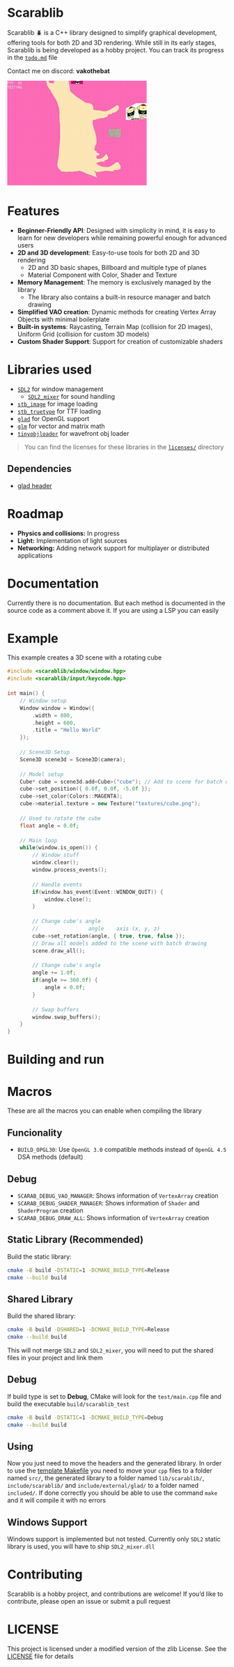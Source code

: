 # Scarablib
Scarablib 🪲 is a C++ library designed to simplify graphical development, offering tools for both 2D and 3D rendering. While still in its early stages, Scarablib is being developed as a hobby project. You can track its progress in the [`todo.md`](docs/todo.md) file

Contact me on discord: **vakothebat**

![showcase](medias/showcase.gif)

# Features
- **Beginner-Friendly API**: Designed with simplicity in mind, it is easy to learn for new developers while remaining powerful enough for advanced users
- **2D and 3D development**: Easy-to-use tools for both 2D and 3D rendering
	+ 2D and 3D basic shapes, Billboard and multiple type of planes
	+ Material Component with Color, Shader and Texture
- **Memory Management**: The memory is exclusively managed by the library
	+ The library also contains a built-in resource manager and batch drawing
- **Simplified VAO creation**: Dynamic methods for creating Vertex Array Objects with minimal boilerplate
- **Built-in systems**: Raycasting, Terrain Map (collision for 2D images), Uniform Grid (collision for custom 3D models)
- **Custom Shader Support**: Support for creation of customizable shaders

# Libraries used
- [`SDL2`](https://www.libsdl.org/) for window management
	+ [`SDL2_mixer`](https://www.libsdl.org/projects/mixer/) for sound handling
- [`stb_image`](https://github.com/nothings/stb) for image loading
- [`stb_truetype`](https://github.com/nothings/stb) for TTF loading
- [`glad`](https://github.com/Dav1dde/glad) for OpenGL support
- [`glm`](https://github.com/g-truc/glm) for vector and matrix math
- [`tinyobjloader`](https://github.com/tinyobjloader/tinyobjloader) for wavefront obj loader

>You can find the licenses for these libraries in the [`licenses/`](licenses/) directory

## Dependencies
- [glad header](include/external/glad/gl.h)

# Roadmap
- **Physics and collisions:** In progress
- **Light:** Implementation of light sources
- **Networking:** Adding network support for multiplayer or distributed applications

# Documentation
Currently there is no documentation. But each method is documented in the source code as a comment above it. If you are using a LSP you can easily 

# Example
This example creates a 3D scene with a rotating cube
```cpp
#include <scarablib/window/window.hpp>
#include <scarablib/input/keycode.hpp>

int main() {
	// Window setup
	Window window = Window({
		.width = 800,
		.height = 600,
		.title = "Hello World"
	});

	// Scene3D Setup
	Scene3D scene3d = Scene3D(camera);

	// Model setup
	Cube* cube = scene3d.add<Cube>("cube"); // Add to scene for batch drawing
	cube->set_position({ 0.0f, 0.0f, -5.0f });
	cube->set_color(Colors::MAGENTA);
	cube->material.texture = new Texture("textures/cube.png");

	// Used to rotate the cube
	float angle = 0.0f;

	// Main loop
	while(window.is_open()) {
		// Window stuff
		window.clear();
		window.process_events();

		// Handle events
		if(window.has_event(Event::WINDOW_QUIT)) {
			window.close();
		}

		// Change cube's angle
		//                angle    axis (x, y, z)
		cube->set_rotation(angle, { true, true, false });
		// Draw all models added to the scene with batch drawing
		scene.draw_all();

		// Change cube's angle
		angle += 1.0f;
		if(angle >= 360.0f) {
			angle = 0.0f;
		}

		// Swap buffers
		window.swap_buffers();
	}
}
```


# Building and run
# Macros
These are all the macros you can enable when compiling the library

## Funcionality
- `BUILD_OPGL30`: Use `OpenGL 3.0` compatible methods instead of `OpenGL 4.5` DSA methods (default)

## Debug
- `SCARAB_DEBUG_VAO_MANAGER`: Shows information of `VertexArray` creation
- `SCARAB_DEBUG_SHADER_MANAGER`: Shows information of `Shader` and `ShaderProgram` creation 
- `SCARAB_DEBUG_DRAW_ALL`: Shows information of `VertexArray` creation

## Static Library (Recommended)
Build the static library:
```sh
cmake -B build -DSTATIC=1 -DCMAKE_BUILD_TYPE=Release
cmake --build build
```

## Shared Library
Build the shared library:
```sh
cmake -B build -DSHARED=1 -DCMAKE_BUILD_TYPE=Release
cmake --build build
```

This will not merge `SDL2` and `SDL2_mixer`, you will need to put the shared files in your project and link them

## Debug
If build type is set to **Debug**, CMake will look for the `test/main.cpp` file and build the executable `build/scarablib_test`
```sh
cmake -B build -DSTATIC=1 -DCMAKE_BUILD_TYPE=Debug
cmake --build build
```

<!--
# Memory leaks
The library does not contains any memory leak, but if you run `valgrind` you may notice that some memory still reachable at the end of the execution. This is from SDL library. If you are using `wayland` around 800 bytes of definitly lost memory will should up
-->

## Using
Now you just need to move the headers and the generated library. In order to use the [template Makefile](docs/Makefile) you need to move your `cpp` files to a folder named `src/`, the generated library to a folder named `lib/scarablib/`, `include/scarablib/` and `include/external/glad/` to a folder named `included/`. If done correctly you should be able to use the command `make` and it will compile it with no errors

## Windows Support
Windows support is implemented but not tested. Currently only `SDL2` static library is used, you will have to ship `SDL2_mixer.dll`

# Contributing
Scarablib is a hobby project, and contributions are welcome! If you’d like to contribute, please open an issue or submit a pull request

# LICENSE
This project is licensed under a modified version of the zlib License. See the [LICENSE](LICENSE) file for details

